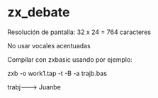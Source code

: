 # zx_debate

Resolución de pantalla: 32 x 24 = 764 caracteres

No usar vocales acentuadas

Compilar con zxbasic usando por ejemplo: 

zxb -o work1.tap -t -B -a trajb.bas

trabj---> Juanbe
